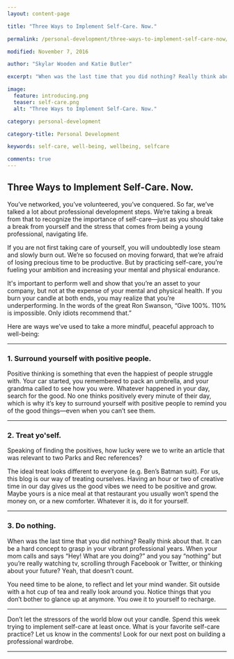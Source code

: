 ```yaml
---
layout: content-page

title: "Three Ways to Implement Self-Care. Now."

permalink: /personal-development/three-ways-to-implement-self-care-now/

modified: November 7, 2016

author: "Skylar Wooden and Katie Butler"

excerpt: "When was the last time that you did nothing? Really think about that. It can be a hard concept to grasp in your vibrant professional years."

image:
  feature: introducing.png
  teaser: self-care.png
  alt: "Three Ways to Implement Self-Care. Now."

category: personal-development

category-title: Personal Development

keywords: self-care, well-being, wellbeing, selfcare

comments: true
---
```


## Three Ways to Implement Self-Care. Now.

You’ve networked, you’ve volunteered, you’ve conquered. So far, we’ve talked a lot about professional development steps. We’re taking a break from that to recognize the importance of self-care—just as you should take a break from yourself and the stress that comes from being a young professional, navigating life.

If you are not first taking care of yourself, you will undoubtedly lose steam and slowly burn out. We’re so focused on moving forward, that we’re afraid of losing precious time to be productive. But by practicing self-care, you’re fueling your ambition and increasing your mental and physical endurance.

It's important to perform well and show that you’re an asset to your company, but not at the expense of your mental and physical health. If you burn your candle at both ends, you may realize that you’re underperforming. In the words of the great Ron Swanson, “Give 100%. 110% is impossible. Only idiots recommend that.”

Here are ways we’ve used to take a more mindful, peaceful approach to well-being:

<hr class="secondary">

### 1. Surround yourself with positive people.
Positive thinking is something that even the happiest of people struggle with. Your car started, you remembered to pack an umbrella, and your grandma called to see how you were. Whatever happened in your day, search for the good. No one thinks positively every minute of their day, which is why it’s key to surround yourself with positive people to remind you of the good things—even when you can’t see them. 

<hr class="secondary">

### 2. Treat yo'self.
Speaking of finding the positives, how lucky were we to write an article that was relevant to two Parks and Rec references? 

The ideal treat looks different to everyone (e.g. Ben’s Batman suit). For us, this blog is our way of treating ourselves. Having an hour or two of creative time in our day gives us the good vibes we need to be positive and grow.  Maybe yours is a nice meal at that restaurant you usually won’t spend the money on, or a new comforter. Whatever it is, do it for yourself. 

<hr class="secondary">

### 3. Do nothing.
When was the last time that you did nothing? Really think about that. It can be a hard concept to grasp in your vibrant professional years. When your mom calls and says “Hey! What are you doing?” and you say “nothing” but you’re really watching tv, scrolling through Facebook or Twitter, or thinking about your future? Yeah, that doesn’t count. 

You need time to be alone, to reflect and let your mind wander. Sit outside with a hot cup of tea and really look around you. Notice things that you don’t bother to glance up at anymore. You owe it to yourself to recharge.  

<hr class="secondary">

Don’t let the stressors of the world blow out your candle. Spend this week trying to implement self-care at least once. What is your favorite self-care practice? Let us know in the comments! Look for our next post on building a professional wardrobe.

<hr class="primary">